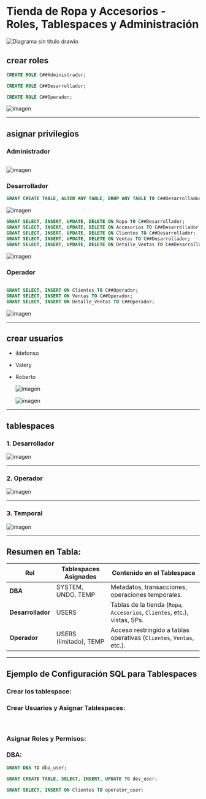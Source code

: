 # Tienda de Ropa y Accesorios - Roles, Tablespaces y Administración
![Diagrama sin título drawio](https://github.com/user-attachments/assets/224993ed-dc94-436f-8b99-64e62b59e2e1)


## crear roles

```sql
CREATE ROLE C##Administrador;

CREATE ROLE C##Desarrollador;

CREATE ROLE C##Operador;

```
![imagen](https://github.com/user-attachments/assets/8bab8267-5776-4b57-b913-61dfa8d017e6)

---
## asignar privilegios
### Administrador

```sql


```
![imagen](https://github.com/user-attachments/assets/2a8bebf4-9a98-4503-a7a2-15b732285291)


### Desarrollador

```sql
GRANT CREATE TABLE, ALTER ANY TABLE, DROP ANY TABLE TO C##Desarrollador;

```

![imagen](https://github.com/user-attachments/assets/d3e0f611-43ad-4a50-81a9-209fdb6c60ae)



```sql
GRANT SELECT, INSERT, UPDATE, DELETE ON Ropa TO C##Desarrollador;
GRANT SELECT, INSERT, UPDATE, DELETE ON Accesorios TO C##Desarrollador;
GRANT SELECT, INSERT, UPDATE, DELETE ON Clientes TO C##Desarrollador;
GRANT SELECT, INSERT, UPDATE, DELETE ON Ventas TO C##Desarrollador;
GRANT SELECT, INSERT, UPDATE, DELETE ON Detalle_Ventas TO C##Desarrollador;

```

![imagen](https://github.com/user-attachments/assets/3fa7e25a-8894-4e55-bc20-502f185889df)


### Operador

```sql

GRANT SELECT, INSERT ON Clientes TO C##Operador;
GRANT SELECT, INSERT ON Ventas TO C##Operador;
GRANT SELECT, INSERT ON Detalle_Ventas TO C##Operador;

```
![imagen](https://github.com/user-attachments/assets/8406d52d-b7a3-4a3e-86a1-3348fe16efe2)


---
## crear usuarios

- ildefonso
- Valery
- Roberto

  ![imagen](https://github.com/user-attachments/assets/9ddae0b1-660f-454d-8a85-1468578224ee)

  ![imagen](https://github.com/user-attachments/assets/d7a17ca6-ecfd-49d5-893f-b71a46d6cdc8)



---
## tablespaces

### 1. **Desarrollador**

![imagen](https://github.com/user-attachments/assets/c991e851-2fee-4041-8f44-cef68000f2cf)

---

### 2. **Operador**

![imagen](https://github.com/user-attachments/assets/3ae63a8e-e229-410b-8e6a-b279e7659741)

---

### 3. **Temporal**

![imagen](https://github.com/user-attachments/assets/961927c0-0578-4e53-895e-96e8fb184e12)

---
## Resumen en Tabla:

| **Rol**          | **Tablespaces Asignados**                          | **Contenido en el Tablespace**                                            |
|-------------------|----------------------------------------------------|----------------------------------------------------------------------------|
| **DBA**           | SYSTEM, UNDO, TEMP                                | Metadatos, transacciones, operaciones temporales.                         |
| **Desarrollador** | USERS                                              | Tablas de la tienda (`Ropa`, `Accesorios`, `Clientes`, etc.), vistas, SPs.|
| **Operador**      | USERS (limitado), TEMP                             | Acceso restringido a tablas operativas (`Clientes`, `Ventas`, etc.).      |

---

## Ejemplo de Configuración SQL para Tablespaces

### Crear los tablespace:


### Crear Usuarios y Asignar Tablespaces:
### 


```sql

```
```sql

```
### Asignar Roles y Permisos:
### DBA:
```sql
GRANT DBA TO dba_user;
```
```sql
GRANT CREATE TABLE, SELECT, INSERT, UPDATE TO dev_user;
```
```sql
GRANT SELECT, INSERT ON Clientes TO operator_user;
```

